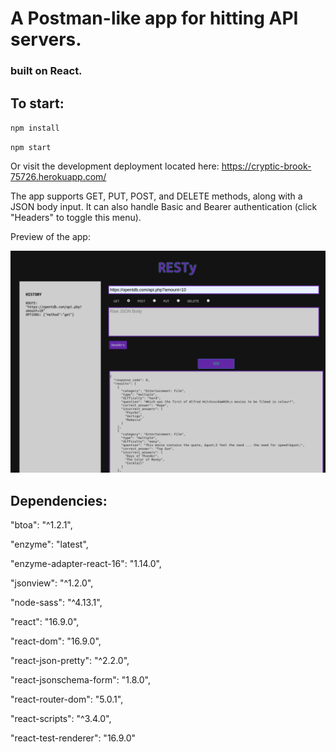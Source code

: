 # A Postman-like app for hitting API servers.
### built on React.

## To start:

`npm install`

`npm start`

Or visit the development deployment located here: https://cryptic-brook-75726.herokuapp.com/

The app supports GET, PUT, POST, and DELETE methods, along with a JSON body input. It can also handle Basic and Bearer authentication (click "Headers" to toggle this menu).

Preview of the app:

<img src="./preview.png" style="width: 600px">

## Dependencies: 

"btoa": "^1.2.1",

"enzyme": "latest",

"enzyme-adapter-react-16": "1.14.0",

"jsonview": "^1.2.0",

"node-sass": "^4.13.1",

"react": "16.9.0",

"react-dom": "16.9.0",

"react-json-pretty": "^2.2.0",

"react-jsonschema-form": "1.8.0",

"react-router-dom": "5.0.1",

"react-scripts": "^3.4.0",

"react-test-renderer": "16.9.0"
